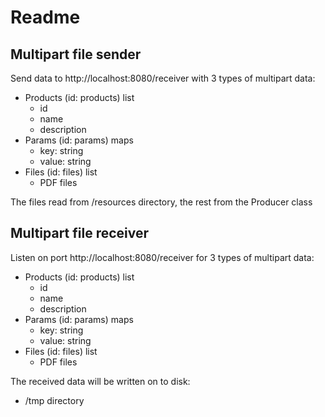 # Readme

## Multipart file sender

Send data to http://localhost:8080/receiver with 3 types of multipart data:
* Products (id: products) list
    * id
    * name
    * description
* Params (id: params) maps
    * key: string
    * value: string
* Files (id: files) list
    * PDF files

The files read from /resources directory, the rest from the Producer class

## Multipart file receiver

Listen on port http://localhost:8080/receiver for 3 types of multipart data:
* Products (id: products) list
  * id
  * name
  * description
* Params (id: params) maps
  * key: string
  * value: string
* Files (id: files) list
  * PDF files

The received data will be written on to disk:
* /tmp directory